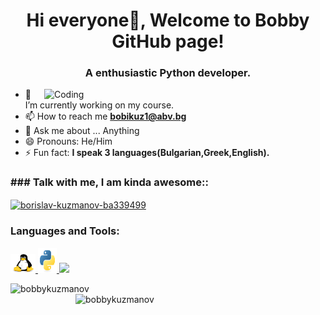 <h1 align="center">Hi everyone👋, Welcome to Bobby GitHub page!</h1>
<h3 align="center">A enthusiastic Python developer.</h3>
<img align="right" alt="Coding" width="450" src="https://cdn.dribbble.com/users/2520294/screenshots/7269423/alaminxyz.gif">

- 🌱 I’m currently working on my course.
- 📫 How to reach me **bobikuz1@abv.bg**
- 💬 Ask me about ... Anything
- 😄 Pronouns: He/Him
- ⚡ Fun fact: **I speak 3 languages(Bulgarian,Greek,English).**

<h3 align="left">### Talk with me, I am kinda awesome::</h3>
<p align="left">
<a href="https://linkedin.com/in/borislav-kuzmanov-ba339499" target="blank"><img align="center" src="https://raw.githubusercontent.com/rahuldkjain/github-profile-readme-generator/master/src/images/icons/Social/linked-in-alt.svg" alt="borislav-kuzmanov-ba339499" height="30" width="40" /></a>
</p>

<h3 align="left">Languages and Tools:</h3>
<p align="left"> <a href="https://www.linux.org/" target="_blank" rel="noreferrer"> <img src="https://raw.githubusercontent.com/devicons/devicon/master/icons/linux/linux-original.svg" alt="linux" width="40" height="30"/> </a> <a href="https://www.python.org" target="_blank" rel="noreferrer"> <img src="https://raw.githubusercontent.com/devicons/devicon/master/icons/python/python-original.svg" alt="python" width="30" height="40"/>
<img width='30' src="https://cdn.jsdelivr.net/gh/devicons/devicon/icons/pycharm/pycharm-original.svg" />  
  
<p><img align="left" width="400" src="https://github-readme-stats.vercel.app/api?username=bobbykuzmanov&&show_icons=true&theme=radical" alt="bobbykuzmanov" /></p>

<p><img align="right" width="400" src="https://github-readme-streak-stats.herokuapp.com/?user=bobbykuzmanov&&show_icons=true&theme=radical" alt="bobbykuzmanov" /></p>
